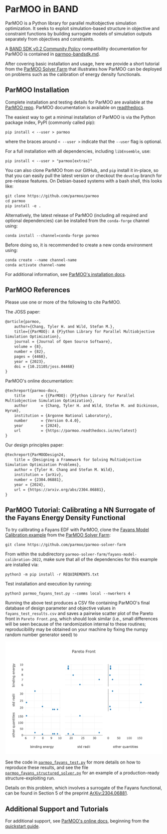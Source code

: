 # ParMOO in BAND 

ParMOO is a Python library for parallel multiobjective simulation optimization. It seeks to exploit simulation-based structure in objective and constraint functions by building surrogate models of simulation outputs separately from objectives and constraints. 

A [BAND SDK v0.2 Community Policy](/resources/sdkpolicies/bandsdk.md) compatibility documentation for ParMOO is contained in [parmoo-bandsdk.md](/software/parmoo/parmoo-bandsdk.md).

After covering basic installation and usage, here we provide a short tutorial from the [ParMOO Solver Farm](https://github.com/parmoo/parmoo-solver-farm/) that illustrates how ParMOO can be deployed on problems such as the calibration of energy density functionals. 

## ParMOO Installation

Complete installation and testing details for ParMOO are available at the [ParMOO repo](https://github.com/parmoo/parmoo). ParMOO documentation is available on [readthedocs](https://parmoo.readthedocs.io/).

The easiest way to get a minimal installation of ParMOO is via the Python package index, PyPI (commonly called pip):

```
pip install < --user > parmoo
```
where the braces around `< --user >` indicate that the `--user` flag is optional.

For a full installation with all dependencies, including ``libEnsemble``, use:

```
pip install < --user > "parmoo[extras]"
```

You can also clone ParMOO from our GitHub_ and ``pip`` install it
in-place, so that you can easily pull the latest version or checkout
the ``develop`` branch for pre-release features.
On Debian-based systems with a bash shell, this looks like:


```
git clone https://github.com/parmoo/parmoo
cd parmoo
pip install -e .
```

Alternatively, the latest release of ParMOO (including all required and
optional dependencies) can be installed from the ``conda-forge`` channel using:


```
conda install --channel=conda-forge parmoo
```

Before doing so, it is recommended to create a new conda environment using:


```
conda create --name channel-name
conda activate channel-name
```

For additional information, see [ParMOO's installation docs](https://parmoo.readthedocs.io/en/latest/install.html).

## ParMOO References

Please use one or more of the following to cite ParMOO.

The JOSS paper:
```
@article{parmoo,
    author={Chang, Tyler H. and Wild, Stefan M.},
    title={{ParMOO}: A {P}ython Library for Parallel Multiobjective Simulation Optimization},
    journal = {Journal of Open Source Software},
    volume = {8},
    number = {82},
    pages = {4468},
    year = {2023},
    doi = {10.21105/joss.04468}
}
```

ParMOO's online documentation:

```
@techreport{parmoo-docs,
    title       = {{ParMOO}: {P}ython Library for Parallel Multiobjective Simulation Optimization},
    author      = {Chang, Tyler H. and Wild, Stefan M. and Dickinson, Hyrum},
    institution = {Argonne National Laboratory},
    number      = {Version 0.4.0},
    year        = {2024},
    url         = {https://parmoo.readthedocs.io/en/latest}
}
```

Our design principles paper:

```
@techreport{ParMOODesign24,
    title = {Designing a Framework for Solving Multiobjective Simulation Optimization Problems},
    author = {Tyler H. Chang and Stefan M. Wild},
    institution = {arXiv},
    number = {2304.06881},
    year = {2024},
    url = {https://arxiv.org/abs/2304.06881},
}
```


## ParMOO Tutorial: Calibrating a NN Surrogate of the Fayans Energy Density Functional

To try calibrating a Fayans EDF with ParMOO, clone the [Fayans Model Calibration example](https://github.com/parmoo/parmoo-solver-farm/tree/main/fayans-model-calibration-2022) from the [ParMOO Solver Farm](https://github.com/parmoo/parmoo-solver-farm/):
```
git clone https://github.com/parmoo/parmoo-solver-farm
```

From within the subdirectory ``parmoo-solver-farm/fayans-model-calibration-2022``, make sure that all of the dependencies for this example are installed via:
```
python3 -m pip install -r REQUIREMENTS.txt
```

Test installation and execution by running:
```
python3 parmoo_fayans_test.py --comms local --nworkers 4
```

Running the above test produces a CSV file containing ParMOO's final database of design parameter and objective values in `fayans_test_results.csv` and saves a pairwise scatter plot of the Pareto front in `Pareto Front.png`, which should look similar (i.e., small differences will be seen because of the randomization internal to these routines; reproducibility may be obtained on your machine by fixing the numpy random number generator seed) to

![](https://github.com/parmoo/parmoo-solver-farm/blob/main/fayans-model-calibration-2022/Pareto-Front.png)

See the code in [`parmoo_fayans_test.py`](https://github.com/parmoo/parmoo-solver-farm/blob/main/fayans-model-calibration-2022/parmoo_fayans_test.py) for more details on how to reproduce these results, and see the file [`parmoo_fayans_structured_solver.py`](https://github.com/parmoo/parmoo-solver-farm/blob/main/fayans-model-calibration-2022/parmoo_fayans_structured_solver.py) for an example of a production-ready structure-exploiting run.

Details on this problem, which involves a surrogate of the Fayans functional, can be found in Section 5 of the preprint [ArXiv:2304.06881](https://arxiv.org/abs/2304.06881).

## Additional Support and Tutorials

For additional support, see [ParMOO's online docs](https://parmoo.readthedocs.io/en/latest), beginning from the [quickstart guide](https://parmoo.readthedocs.io/en/latest/quickstart.html).
